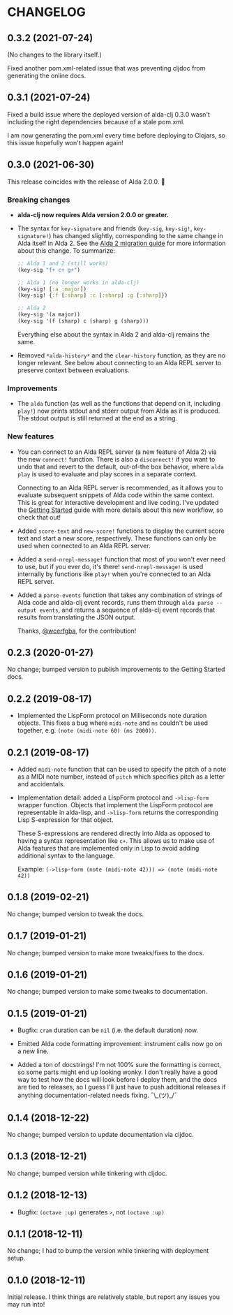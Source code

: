 # CHANGELOG

## 0.3.2 (2021-07-24)

(No changes to the library itself.)

Fixed another pom.xml-related issue that was preventing cljdoc from generating
the online docs.

## 0.3.1 (2021-07-24)

Fixed a build issue where the deployed version of alda-clj 0.3.0 wasn't
including the right dependencies because of a stale pom.xml.

I am now generating the pom.xml every time before deploying to Clojars, so this
issue hopefully won't happen again!

## 0.3.0 (2021-06-30)

This release coincides with the release of Alda 2.0.0. :tada:

### Breaking changes

* **alda-clj now requires Alda version 2.0.0 or greater.**

* The syntax for `key-signature` and friends (`key-sig`, `key-sig!`,
  `key-signature!`) has changed slightly, corresponding to the same change in
  Alda itself in Alda 2. See the [Alda 2 migration guide][alda-2-syntax-changed]
  for more information about this change. To summarize:

  ```clojure
  ;; Alda 1 and 2 (still works)
  (key-sig "f+ c+ g+")

  ;; Alda 1 (no longer works in alda-clj)
  (key-sig! [:a :major])
  (key-sig! {:f [:sharp] :c [:sharp] :g [:sharp]})

  ;; Alda 2
  (key-sig '(a major))
  (key-sig '(f (sharp) c (sharp) g (sharp)))
  ```

  Everything else about the syntax in Alda 2 and alda-clj remains the same.

* Removed `*alda-history*` and the `clear-history` function, as they are no
  longer relevant. See below about connecting to an Alda REPL server to preserve
  context between evaluations.

### Improvements

* The `alda` function (as well as the functions that depend on it, including
  `play!`) now prints stdout and stderr output from Alda as it is produced. The
  stdout output is still returned at the end as a string.

### New features

* You can connect to an Alda REPL server (a new feature of Alda 2) via the new
  `connect!` function. There is also a `disconnect!` if you want to undo that
  and revert to the default, out-of-the box behavior, where `alda play` is used
  to evaluate and play scores in a separate context.

  Connecting to an Alda REPL server is recommended, as it allows you to evaluate
  subsequent snippets of Alda code within the same context. This is great for
  interactive development and live coding. I've updated the [Getting
  Started][getting-started] guide with more details about this new workflow, so
  check that out!

* Added `score-text` and `new-score!` functions to display the current score
  text and start a new score, respectively. These functions can only be used
  when connected to an Alda REPL server.

* Added a `send-nrepl-message!` function that most of you won't ever need to
  use, but if you ever do, it's there! `send-nrepl-message!` is used internally
  by functions like `play!` when you're connected to an Alda REPL server.

* Added a `parse-events` function that takes any combination of strings of Alda
  code and alda-clj event records, runs them through `alda parse --output
  events`, and returns a sequence of alda-clj event records that results from
  translating the JSON output.

  Thanks, [@wcerfgba][wcerfgba], for the contribution!

## 0.2.3 (2020-01-27)

No change; bumped version to publish improvements to the Getting Started docs.

## 0.2.2 (2019-08-17)

* Implemented the LispForm protocol on Milliseconds note duration objects. This
  fixes a bug where `midi-note` and `ms` couldn't be used together, e.g.
  `(note (midi-note 60) (ms 2000))`.

## 0.2.1 (2019-08-17)

* Added `midi-note` function that can be used to specify the pitch of a note as
  a MIDI note number, instead of `pitch` which specifies pitch as a letter and
  accidentals.

* Implementation detail: added a LispForm protocol and `->lisp-form` wrapper
  function. Objects that implement the LispForm protocol are representable in
  alda-lisp, and `->lisp-form` returns the corresponding Lisp S-expression for
  that object.

  These S-expressions are rendered directly into Alda as opposed to having a
  syntax representation like `c+`. This allows us to make use of Alda features
  that are implemented only in Lisp to avoid adding additional syntax to the
  language.

  Example: `(->lisp-form (note (midi-note 42))) => (note (midi-note 42))`

## 0.1.8 (2019-02-21)

No change; bumped version to tweak the docs.

## 0.1.7 (2019-01-21)

No change; bumped version to make more tweaks/fixes to the docs.

## 0.1.6 (2019-01-21)

No change; bumped version to make some tweaks to documentation.

## 0.1.5 (2019-01-21)

* Bugfix: `cram` duration can be `nil` (i.e. the default duration) now.

* Emitted Alda code formatting improvement: instrument calls now go on a new
  line.

* Added a ton of docstrings! I'm not 100% sure the formatting is correct, so
  some parts might end up looking wonky. I don't really have a good way to test
  how the docs will look before I deploy them, and the docs are tied to
  releases, so I guess I'll just have to push additional releases if anything
  documentation-related needs fixing. ¯\\\_(ツ)\_/¯

## 0.1.4 (2018-12-22)

No change; bumped version to update documentation via cljdoc.

## 0.1.3 (2018-12-21)

No change; bumped version while tinkering with cljdoc.

## 0.1.2 (2018-12-13)

* Bugfix: `(octave :up)` generates `>`, not `(octave :up)`

## 0.1.1 (2018-12-11)

No change; I had to bump the version while tinkering with deployment setup.

## 0.1.0 (2018-12-11)

Initial release. I think things are relatively stable, but report any issues you
may run into!

[wcerfgba]: https://github.com/wcerfgba
[getting-started]: https://cljdoc.org/d/io.djy/alda-clj/CURRENT/doc/getting-started
[alda-2-syntax-changed]: https://github.com/alda-lang/alda/blob/master/doc/alda-2-migration-guide.md#attribute-syntax-has-changed-in-some-cases
